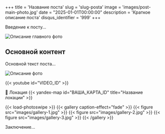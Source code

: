 +++
title = 'Название поста'
slug = 'slug-posta'
image = 'images/post-main-photo.jpg'
date = "2025-01-01T00:00:00"
description = 'Краткое описание поста'
disqus_identifier = '999'
+++

<!-- УНИВЕРСАЛЬНЫЙ ШАБЛОН ПОСТА -->
<!-- Выберите нужные элементы и удалите ненужные -->

Введение к посту...

<!-- ОСНОВНОЕ ИЗОБРАЖЕНИЕ -->
![Описание главного фото](/images/post-main-photo.jpg)

## Основной контент

Основной текст поста...

<!-- ДОПОЛНИТЕЛЬНЫЕ ФОТОГРАФИИ -->
![Описание фото](/images/additional-photo.jpg)

<!-- ВИДЕО (YouTube) -->
{{< youtube id="VIDEO_ID" >}}

<!-- КАРТА ЯНДЕКС -->
<!-- 📍 ЛОКАЦИЯ (ОБЯЗАТЕЛЬНОЕ ПОЛЕ) -->
📍 Локация
{{< yandex-map id="ВАША_КАРТА_ID" title="Название локации" >}}

<!-- ГАЛЕРЕЯ ФОТОГРАФИЙ -->
{{< load-photoswipe >}}
{{< gallery caption-effect="fade" >}}
{{< figure src="images/gallery-1.jpg" >}}
{{< figure src="images/gallery-2.jpg" >}}
{{< figure src="images/gallery-3.jpg" >}}
{{< /gallery >}}

Заключение...

<!-- 
ИНСТРУКЦИЯ:
Используйте нужные элементы и удалите ненужные для вашего поста:
- Фотографии: обычные ![...] или галерея {{< gallery >}}
- Видео: {{< youtube id="..." >}}
- 📍 Локация: ОБЯЗАТЕЛЬНОЕ ПОЛЕ - всегда добавляйте карту с местоположением
- Карты: {{< yandex-map id="..." >}}

Примечание: кнопка "Вернуться наверх" добавляется автоматически 
-->